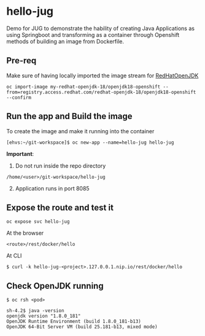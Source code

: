 # hello-jug
Demo for JUG to demonstrate the hability of creating Java Applications as using Springboot and transforming as a container through Openshift methods of building an image from Dockerfile.

## Pre-req
Make sure of having locally imported the image stream for [RedHatOpenJDK](https://access.redhat.com/containers/?tab=overview&platform=openshift#)

~~~
oc import-image my-redhat-openjdk-18/openjdk18-openshift --from=registry.access.redhat.com/redhat-openjdk-18/openjdk18-openshift --confirm
~~~

## Run the app and Build the image
To create the image and make it running into the container
~~~
[ehvs:~/git-workspace]$ oc new-app --name=hello-jug hello-jug
~~~

**Important**: 

1. Do not run inside the repo directory
~~~
/home/<user>/git-workspace/hello-jug
~~~

2. Application runs in port 8085

## Expose the route and test it
~~~
oc expose svc hello-jug
~~~
At the browser
~~~
<route>/rest/docker/hello
~~~
At CLI
~~~
$ curl -k hello-jug-<project>.127.0.0.1.nip.io/rest/docker/hello
~~~

## Check OpenJDK running
~~~
$ oc rsh <pod>

sh-4.2$ java -version
openjdk version "1.8.0_181"
OpenJDK Runtime Environment (build 1.8.0_181-b13)
OpenJDK 64-Bit Server VM (build 25.181-b13, mixed mode)
